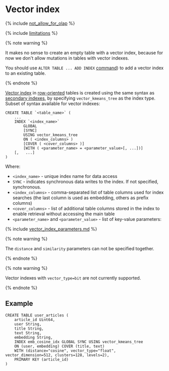 # Vector index

{% include [not_allow_for_olap](../../../../_includes/not_allow_for_olap_note.md) %}

{% include [limitations](../../../../_includes/vector_index_limitations.md) %}

{% note warning %}

It makes no sense to create an empty table with a vector index, because for now we don't allow mutations in tables with vector indexes.

You should use `ALTER TABLE ... ADD INDEX` [command](../alter_table/indexes.md)) to add a vector index to an existing table.

{% endnote %}

[Vector index](../../../../concepts/glossary.md#vector-index) in [row-oriented](../../../../concepts/datamodel/table.md#row-oriented-tables) tables is created using the same syntax as [secondary indexes](secondary_index.md), by specifying `vector_kmeans_tree` as the index type. Subset of syntax available for vector indexes:

```yql
CREATE TABLE `<table_name>` (
    ...
    INDEX `<index_name>`
        GLOBAL
        [SYNC]
        USING vector_kmeans_tree
        ON ( <index_columns> )
        [COVER ( <cover_columns> )]
        [WITH ( <parameter_name> = <parameter_value>[, ...])]
    [,   ...]
)
```

Where:

* `<index_name>` - unique index name for data access
* `SYNC` - indicates synchronous data writes to the index. If not specified, synchronous.
* `<index_columns>` - comma-separated list of table columns used for index searches (the last column is used as embedding, others as prefix columns)
* `<cover_columns>` - list of additional table columns stored in the index to enable retrieval without accessing the main table
* `<parameter_name>` and `<parameter_value>` - list of key-value parameters:

{% include [vector_index_parameters.md](../_includes/vector_index_parameters.md) %}


{% note warning %}

The `distance` and `similarity` parameters can not be specified together.

{% endnote %}


{% note warning %}

Vector indexes with `vector_type=bit` are not currently supported.

{% endnote %}

## Example

```yql
CREATE TABLE user_articles (
    article_id Uint64,
    user String,
    title String,
    text String,
    embedding String,
    INDEX emb_cosine_idx GLOBAL SYNC USING vector_kmeans_tree
    ON (user, embedding) COVER (title, text)
    WITH (distance="cosine", vector_type="float", vector_dimension=512, clusters=128, levels=2),
    PRIMARY KEY (article_id)
)
```
